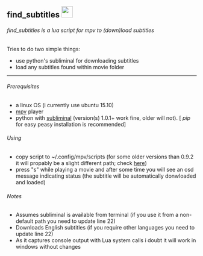 ## find_subtitles <img src="https://cloud.githubusercontent.com/assets/8236909/9288343/8b64fb36-434a-11e5-980c-bd2cf67cb0a2.jpg" width="30">
###### find_subtitles is a lua script for mpv to (down)load subtitles
Tries to do two simple things:
* use python's subliminal for downloading subtitles
* load any subtitles found within movie folder

------
###### Prerequisites
* a linux OS (i currently use ubuntu 15.10)
* [mpv](http://mpv.io) player
* python with [subliminal](https://github.com/Diaoul/subliminal) (version(s) 1.0.1+ work fine, older will not). [ *pip* for easy peasy installation is recommended]

###### Using
* copy script to ~/.config/mpv/scripts (for some older versions than 0.9.2 it will propably be a slight different path; check [here](http://mpv.io/manual/master/#files))
* press "s" while playing a movie and after some time you will see an osd message indicating status (the subtitle will be automatically donwloaded and loaded)

###### Notes
* Assumes subliminal is available from terminal (if you use it from a non-default path you need to update line 22)
* Downloads English subtitles (if you require other languages you need to update line 22)
* As it captures console output with Lua system calls i doubt it will work in windows without changes

